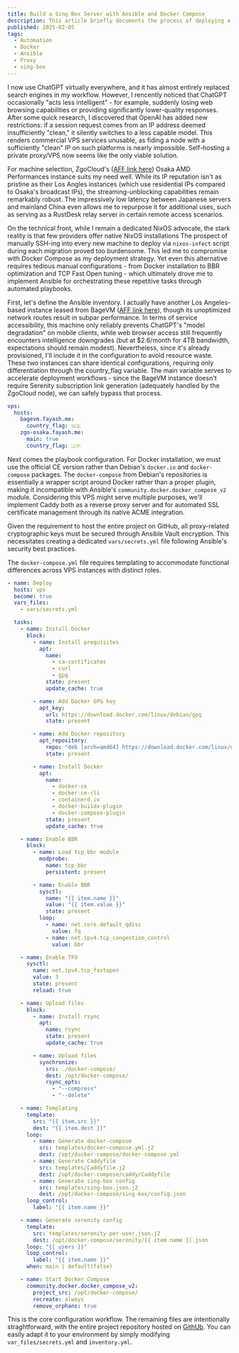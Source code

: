 ```yaml
---
title: Build a Sing Box Server with Ansible and Docker Compose
description: This article briefly documents the process of deploying a sing-box server on a VPS using Ansible and Docker Compose, with automated subscription management implemented through Serenity.
published: 2025-02-05
tags:
  - Automation
  - Docker
  - Ansible
  - Proxy
  - sing-box
---
```


I now use ChatGPT virtually everywhere, and it has almost entirely replaced search engines in my workflow. However, I rencently noticed that ChatGPT occasionally "acts less intelligent" - for example, suddenly losing web browsing capabilities or providing significantly lower-quality responses. After some quick research, I discovered that OpenAI has added new restrictions: if a session request comes from an IP address deemed insufficiently "clean," it silently switches to a less capable model. This renders commercial VPS services unusable, as fiding a node with a sufficiently "clean" IP on such platforms is nearly impossible. Self-hosting a private proxy/VPS now seems like the only viable solution.

For machine selection, ZgoCloud's ([AFF link here](https://clients.zgovps.com/?affid=1008)) Osaka AMD Performances instance suits my need well. While its IP reputation isn't as pristine as their Los Angles instances (which use residential IPs compared to Osaka's broadcast IPs), the streaming-unblocking capabilities remain remarkably robust. The impressively low latency between Japanese servers and mainland China even allows me to repurpose it for additional uses, such as serving as a RustDesk relay server in certain remote access scenarios.

On the technical front, while I remain a dedicated NixOS advocate, the stark reality is that few providers offer native NixOS installations The prospect of manually SSH-ing into every new machine to deploy via `nixos-infect` script during each migration proved too burdensome. This led me to compromise with Docker Compose as my deployment strategy. Yet even this alternative requires tedious manual configurations - from Docker installation to BBR optimization and TCP Fast Open tuning - which ultimately drove me to implement Ansible for orchestrating these repetitive tasks through automated playbooks.

First, let's define the Ansible inventory. I actually have another Los Angeles-based instance leased from BageVM ([AFF link here](https://www.bagevm.com/aff.php?aff=369)), though its unoptimized network routes result in subpar performance. In terms of service accessibility, this machine only reliably prevents ChatGPT's "model degradation" on mobile clients, while web browser access still frequently encounters intelligence downgrades (but at $2.6/month for 4TB bandwidth, expectations should remain modest). Nevertheless, since it's already provisioned, I'll include it in the configuration to avoid resource waste. These two instances can share identical configurations, requiring only differentiation through the country_flag variable. The main variable serves to accelerate deployment workflows - since the BageVM instance doesn't require Serenity subscription link generation (adequately handled by the ZgoCloud node), we can safely bypass that process.

```yaml
vps:
  hosts:
    bagevm.fayash.me:
      country_flag: 🇺🇸
    zgo-osaka.fayash.me:
      main: true
      country_flag: 🇯🇵
```


Next comes the playbook configuration. For Docker installation, we must use the official CE version rather than Debian's `docker.io` and `docker-compose` packages. The `docker-compose` from Debian's repositories is essentially a wrapper script around Docker rather than a proper plugin, making it incompatible with Ansible's `community.docker.docker_compose_v2` module. Considering this VPS might serve multiple purposes, we'll implement Caddy both as a reverse proxy server and for automated SSL certificate management through its native ACME integration.

Given the requirement to host the entire project on GitHub, all proxy-related cryptographic keys must be secured through Ansible Vault encryption. This necessitates creating a dedicated `vars/secrets.yml` file following Ansible's security best practices.

The `docker-compose.yml` file requires templating to accommodate functional differences across VPS instances with distinct roles.

```yaml
- name: Deploy
  hosts: vps
  become: true
  vars_files:
    - vars/secrets.yml

  tasks:
    - name: Install Docker
      block: 
        - name: Install prequisites
          apt:
            name:
              - ca-certificates
              - curl
              - gpg
            state: present
            update_cache: true

        - name: Add Docker GPG key
          apt_key:
            url: https://download.docker.com/linux/debian/gpg
            state: present

        - name: Add Docker repository
          apt_repository:
            repo: "deb [arch=amd64] https://download.docker.com/linux/debian {{ ansible_distribution_release }} stable"
            state: present

        - name: Install Docker
          apt:
            name: 
              - docker-ce
              - docker-ce-cli
              - containerd.io
              - docker-buildx-plugin
              - docker-compose-plugin
            state: present
            update_cache: true

    - name: Enable BBR
      block:
        - name: Load tcp_bbr module
          modprobe:
            name: tcp_bbr
            persistent: present

        - name: Enable BBR
          sysctl:
            name: "{{ item.name }}"
            value: "{{ item.value }}"
            state: present
          loop:
            - name: net.core.default_qdisc
              value: fq
            - name: net.ipv4.tcp_congestion_control
              value: bbr

    - name: Enable TFO
      sysctl:
        name: net.ipv4.tcp_fastopen
        value: 3
        state: present
        reload: true

    - name: Upload files
      block:
        - name: Install rsync
          apt:
            name: rsync
            state: present
            update_cache: true

        - name: Upload files
          synchronize:
            src: ./docker-compose/
            dest: /opt/docker-compose/
            rsync_opts:
              - "--compress"
              - "--delete"

    - name: Templating
      template:
        src: "{{ item.src }}"
        dest: "{{ item.dest }}"
      loop:
        - name: Generate docker-compose
          src: templates/docker-compose.yml.j2
          dest: /opt/docker-compose/docker-compose.yml
        - name: Generate Caddyfile
          src: templates/Caddyfile.j2
          dest: /opt/docker-compose/caddy/Caddyfile
        - name: Generate sing-box config
          src: templates/sing-box.json.j2
          dest: /opt/docker-compose/sing-box/config.json
      loop_control:
        label: "{{ item.name }}"

    - name: Generate serenity config
      template:
        src: templates/serenity-per-user.json.j2
        dest: /opt/docker-compose/serenity/{{ item.name }}.json
      loop: "{{ users }}"
      loop_control:
        label: "{{ item.name }}"
      when: main | default(false)

    - name: Start Docker Compose
      community.docker.docker_compose_v2:
        project_src: /opt/docker-compose/
        recreate: always
        remove_orphans: true
```

This is the core configuration workflow. The remaining files are intentionally straghtforward, with the entire project repository hosted on [GithUb](https://github.com/yaoshiu/vps-ansible). You can easily adapt it to your environment by simply modifying `var_files/secrets.yml` and `inventory.yml`.
